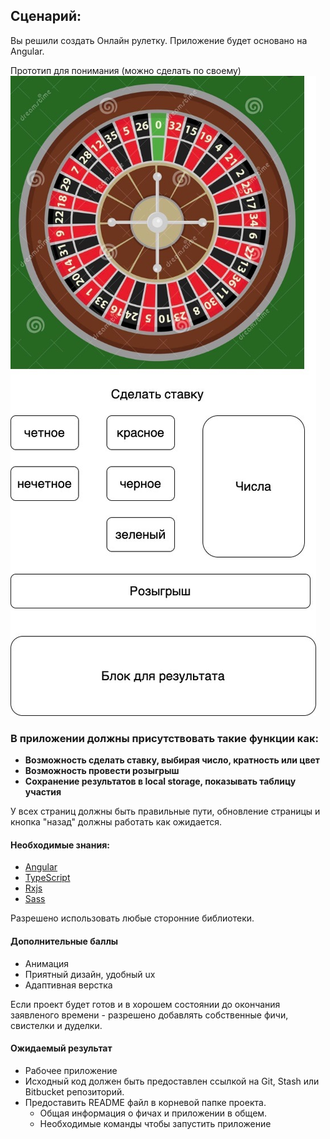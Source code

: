 ## Сценарий:

Вы решили создать Онлайн рулетку. Приложение будет основано на Angular.

Прототип для понимания (можно сделать по своему)  
![alt text](prototype.jpg "Описание будет тут")​

### В приложении должны присутствовать такие функции как:

- **Возможность сделать ставку, выбирая число, кратность или цвет**
- **Возможность провести розыгрыш**
- **Сохранение результатов в local storage, показывать таблицу участия**

У всех страниц должны быть правильные пути, обновление страницы и кнопка "назад" должны работать как ожидается.

#### Необходимые знания:

- [Angular](https://angular.io/)
- [TypeScript](https://www.typescriptlang.org/)
- [Rxjs](https://github.com/ReactiveX/rxjs)
- [Sass](http://sass-lang.com/)

Разрешено использовать любые сторонние библиотеки.

#### Дополнительные баллы

* Анимация
* Приятный дизайн, удобный ux
* Адаптивная верстка

Если проект будет готов и в хорошем состоянии до окончания заявленого времени - разрешено добавлять собственные фичи, свистелки и дуделки.

#### Ожидаемый результат

- Рабочее приложение
- Исходный код должен быть предоставлен ссылкой на Git, Stash или Bitbucket репозиторий.
- Предоставить README файл в корневой папке проекта.
  * Общая информация о фичах и приложении в общем.
  * Необходимые команды чтобы запустить приложение
